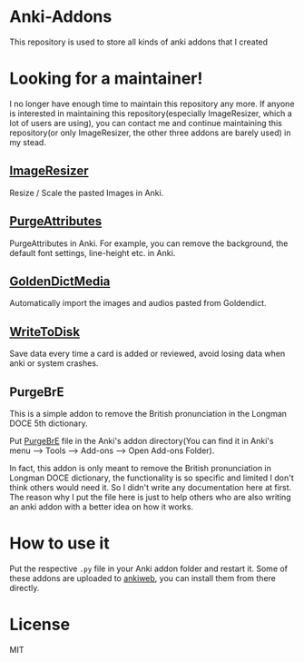 # Anki-Addons
This repository is used to store all kinds of anki addons that I created

# Looking for a maintainer!
I no longer have enough time to maintain this repository any more. If anyone is interested in maintaining this repository(especially ImageResizer, which a lot of users are using), you can contact me and continue maintaining this repository(or only ImageResizer, the other three addons are barely used) in my stead.

## [ImageResizer](http://searene.me/2016/02/14/ImageResizer-an-anki-addon-to-resize-images/)

Resize / Scale the pasted Images in Anki.

## [PurgeAttributes](http://searene.me/2016/02/14/PurgeAttributes-an-Anki-addon-to-purge-unnecessary-attributes/)

PurgeAttributes in Anki. For example, you can remove the background, the default font settings, line-height etc. in Anki.

## [GoldenDictMedia](http://searene.me/2016/02/14/GoldenDictMedia/)

Automatically import the images and audios pasted from Goldendict.

## [WriteToDisk](http://searene.me/2016/04/13/WriteToDisk/)

Save data every time a card is added or reviewed, avoid losing data when anki or system crashes.

## PurgeBrE

This is a simple addon to remove the British pronunciation in the Longman DOCE 5th dictionary.

Put [PurgeBrE](http://raw.githubusercontent.com/searene/Anki-Addons/master/PurgeBrE/PurgeBrE.py) file in the Anki's addon directory(You can find it in Anki's menu --> Tools --> Add-ons --> Open Add-ons Folder).

In fact, this addon is only meant to remove the British pronunciation in Longman DOCE dictionary, the functionality is so specific and limited I don't think others would need it. So I didn't write any documentation here at first. The reason why I put the file here is just to help others who are also writing an anki addon with a better idea on how it works.

# How to use it

Put the respective `.py` file in your Anki addon folder and restart it. Some of these addons are uploaded to [ankiweb](http://ankiweb.net/shared/addons/), you can install them from there directly.

# License

MIT

